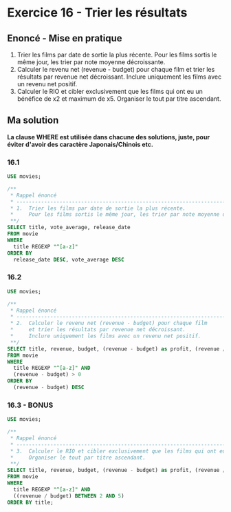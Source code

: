 # Exercice 16 - Trier les résultats

## Enoncé - Mise en pratique

1.  Trier les films par date de sortie la plus récente. Pour les films sortis le même jour, les trier par note moyenne décroissante.
2.  Calculer le revenu net (revenue - budget) pour chaque film et trier les résultats par revenue net décroissant. Inclure uniquement les films avec un revenu net positif.
3.  Calculer le RIO et cibler exclusivement que les films qui ont eu un bénéfice de x2 et maximum de x5.
    Organiser le tout par titre ascendant.

## Ma solution

**La clause WHERE est utilisée dans chacune des solutions, juste, pour éviter d'avoir des caractère Japonais/Chinois etc.**

### 16.1

```sql
USE movies;

/**
 * Rappel énoncé
 * ------------------------------------------------------------------------------------------------------
 * 1.  Trier les films par date de sortie la plus récente.
 *     Pour les films sortis le même jour, les trier par note moyenne décroissante.
 **/
SELECT title, vote_average, release_date
FROM movie
WHERE
  title REGEXP "^[a-z]"
ORDER BY
  release_date DESC, vote_average DESC
```

### 16.2

```sql
USE movies;

/**
 * Rappel énoncé
 * ------------------------------------------------------------------------------------------------------
 * 2.  Calculer le revenu net (revenue - budget) pour chaque film
 *     et trier les résultats par revenue net décroissant.
 *     Inclure uniquement les films avec un revenu net positif.
 **/
SELECT title, revenue, budget, (revenue - budget) as profit, (revenue / budget) as ROI
FROM movie
WHERE
  title REGEXP "^[a-z]" AND
  (revenue - budget) > 0
ORDER BY
  (revenue - budget) DESC
```

### 16.3 - BONUS

```sql
USE movies;

/**
 * Rappel énoncé
 * ------------------------------------------------------------------------------------------------------
 * 3.  Calculer le RIO et cibler exclusivement que les films qui ont eu un bénéfice de x2 et maximum de x5.
 *     Organiser le tout par titre ascendant.
 **/
SELECT title, revenue, budget, (revenue - budget) as profit, (revenue / budget) as ROI
FROM movie
WHERE
  title REGEXP "^[a-z]" AND
  ((revenue / budget) BETWEEN 2 AND 5)
ORDER BY title;
```

